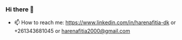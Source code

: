 ### Hi there 👋
- 📫 How to reach me: https://www.linkedin.com/in/harenafitia-dk or +261343681045 or harenafitia2000@gmail.com

<!--
**harenafitia/harenafitia** is a ✨ _special_ ✨ repository because its `README.md` (this file) appears on your GitHub profile.

Here are some ideas to get you started:

- 🔭 I’m currently working on ...
- 🌱 I’m currently learning ...
- 👯 I’m looking to collaborate on ...
- 🤔 I’m looking for help with ...
- 💬 Ask me about ...
- 📫 How to reach me: ...
- 😄 Pronouns: ...
- ⚡ Fun fact: ...
-->
